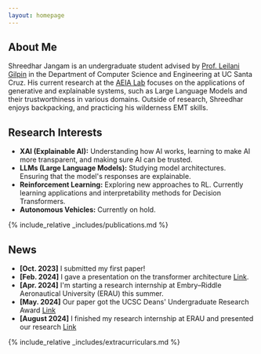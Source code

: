 ```yaml
---
layout: homepage
---
```


## About Me

Shreedhar Jangam is an undergraduate student advised by [Prof. Leilani Gilpin](https://people.ucsc.edu/~lgilpin/) in the Department of Computer Science and Engineering at UC Santa Cruz. His current research at the [AEIA Lab](https://aiea-lab.github.io/) focuses on the applications of generative and explainable systems, such as Large Language Models and their trustworthiness in various domains. Outside of research, Shreedhar enjoys backpacking, and practicing his wilderness EMT skills.

## Research Interests

- **XAI (Explainable AI):** Understanding how AI works, learning to make AI more transparent, and making sure AI can be trusted.
- **LLMs (Large Language Models):** Studying model architectures. Ensuring that the model's responses are explainable.
- **Reinforcement Learning:** Exploring new approaches to RL. Currently learning applications and interpretability methods for Decision Transformers.
- **Autonomous Vehicles:** Currently on hold.

{% include_relative _includes/publications.md %}

## News

- **[Oct. 2023]** I submitted my first paper!
- **[Feb. 2024]** I gave a presentation on the transformer architecture [Link](https://youtu.be/eRDWBPf5kZg).
- **[Apr. 2024]** I'm starting a research internship at Embry–Riddle Aeronautical University (ERAU) this summer. 
- **[May. 2024]** Our paper got the UCSC Deans' Undergraduate Research Award [Link](https://dca.ue.ucsc.edu/dca/winners/2024/1605) 
- **[August 2024]** I finished my research internship at ERAU and presented our research [Link](https://youtu.be/SqhE1SGtxtw?si=0thE9U4iBOH8Q5pY)

{% include_relative _includes/extracurriculars.md %}
